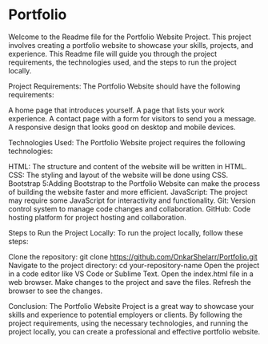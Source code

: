 # Portfolio

Welcome to the Readme file for the Portfolio Website Project. 
This project involves creating a portfolio website to showcase your skills, projects, and experience. 
This Readme file will guide you through the project requirements, the technologies used, and the steps to run the project locally.

Project Requirements:
The Portfolio Website should have the following requirements:

A home page that introduces yourself.
A page that lists your work experience.
A contact page with a form for visitors to send you a message.
A responsive design that looks good on desktop and mobile devices.

Technologies Used:
The Portfolio Website project requires the following technologies:

HTML: The structure and content of the website will be written in HTML.
CSS: The styling and layout of the website will be done using CSS.
Bootstrap 5:Adding Bootstrap to the Portfolio Website can make the process of building the website faster and more efficient.
JavaScript: The project may require some JavaScript for interactivity and functionality.
Git: Version control system to manage code changes and collaboration.
GitHub: Code hosting platform for project hosting and collaboration.

Steps to Run the Project Locally:
To run the project locally, follow these steps:

Clone the repository: git clone https://github.com/OnkarShelarr/Portfolio.git
Navigate to the project directory: cd your-repository-name
Open the project in a code editor like VS Code or Sublime Text.
Open the index.html file in a web browser.
Make changes to the project and save the files.
Refresh the browser to see the changes.

Conclusion:
The Portfolio Website Project is a great way to showcase your skills and experience to potential employers or clients. 
By following the project requirements, using the necessary technologies, 
and running the project locally, you can create a professional and effective portfolio website.
